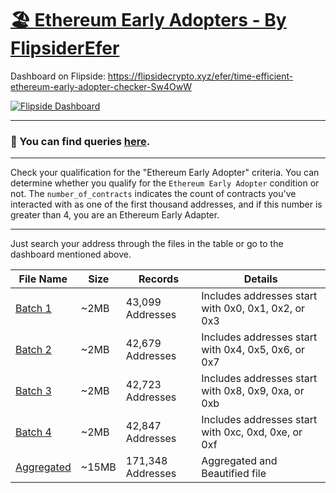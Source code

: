 # [🏖 Ethereum Early Adopters - By FlipsiderEfer](https://flipsidecrypto.xyz/efer/time-efficient-ethereum-early-adopter-checker-Sw4OwW)

Dashboard on Flipside: https://flipsidecrypto.xyz/efer/time-efficient-ethereum-early-adopter-checker-Sw4OwW

<a href="[https://discord.com/users/884237515601621072](https://flipsidecrypto.xyz/efer/time-efficient-ethereum-early-adopter-checker-Sw4OwW)" target="_blank">![Flipside Dashboard](https://badgen.net/static/Dashboard%20On/Flipside/black)</a>

---
### 🧶 You can find queries [here](https://github.com/FlipsiderEfer/Ethereum-Early-Adopters/tree/main/Queries).

---

Check your qualification for the "Ethereum Early Adopter" criteria. You can determine whether you qualify for the `Ethereum Early Adopter` condition or not.
The `number_of_contracts` indicates the count of contracts you've interacted with as one of the first thousand addresses, and if this number is greater than 4, you are an Ethereum Early Adapter.

---

Just search your address through the files in the table or go to the dashboard mentioned above.

| File Name                         | Size  | Records          | Details                                              |
|-----------------------------------|-------|------------------|------------------------------------------------------|
| [Batch 1](./Assets/Batch_1.json)  | ~2MB  | 43,099 Addresses  | Includes addresses start with 0x0, 0x1, 0x2, or 0x3 |
| [Batch 2](./Assets/Batch_2.json)  | ~2MB  | 42,679 Addresses  | Includes addresses start with 0x4, 0x5, 0x6, or 0x7 |
| [Batch 3](./Assets/Batch_3.json)  | ~2MB  | 42,723 Addresses  | Includes addresses start with 0x8, 0x9, 0xa, or 0xb |
| [Batch 4](./Assets/Batch_4.json)  | ~2MB  | 42,847 Addresses  | Includes addresses start with 0xc, 0xd, 0xe, or 0xf |
| [Aggregated](./Assets/Total.json) | ~15MB | 171,348 Addresses | Aggregated and Beautified file                      |
